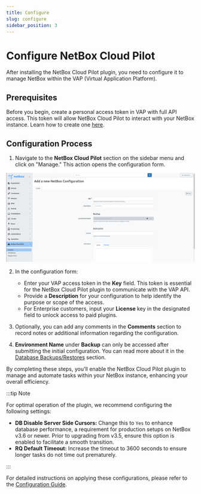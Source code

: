 ```yaml
---
title: Configure
slug: configure
sidebar_position: 3
---
```


# 

# Configure NetBox Cloud Pilot

After installing the NetBox Cloud Pilot plugin, you need to configure it to manage NetBox within the VAP (Virtual Application Platform).

## Prerequisites

Before you begin, create a personal access token in VAP with full API access. This token will allow NetBox Cloud Pilot to interact with your NetBox instance. Learn how to create one [here](/account-and-pricing/personal-access-tokens).

## Configuration Process

1. Navigate to the **NetBox Cloud Pilot** section on the sidebar menu and click on "Manage." This action opens the configuration form.

<div style={{
    display:'flex',
    justifyContent: 'center',
    margin: '0 0 1rem 0'
}}>

![Locale Dropdown](./img/Configure/img-01.png)

</div>

2. In the configuration form:
   - Enter your VAP access token in the **Key** field. This token is essential for the NetBox Cloud Pilot plugin to communicate with the VAP API.
   - Provide a **Description** for your configuration to help identify the purpose or scope of the access.
   - For Enterprise customers, input your **License** key in the designated field to unlock access to paid plugins.

3. Optionally, you can add any comments in the **Comments** section to record notes or additional information regarding the configuration.

4. **Environment Name** under **Backup** can only be accessed after submitting the initial configuration. You can read more about it in the [Database Backups/Restores](/netbox-hosting/netbox-plugins/netbox-cloud-pilot/database-backups-restores) section.

By completing these steps, you'll enable the NetBox Cloud Pilot plugin to manage and automate tasks within your NetBox instance, enhancing your overall efficiency.

:::tip Note

For optimal operation of the plugin, we recommend configuring the following settings:
- **DB Disable Server Side Cursors:** Change this to `Yes` to enhance database performance, a requirement for production setups on NetBox v3.6 or newer. Prior to upgrading from v3.5, ensure this option is enabled to facilitate a smooth transition.
- **RQ Default Timeout:** Increase the timeout to 3600 seconds to ensure longer tasks do not time out prematurely.

:::

For detailed instructions on applying these configurations, please refer to the [Configuration Guide](/netbox-hosting/netbox-plugins/netbox-cloud-pilot/manage-netbox-settings).